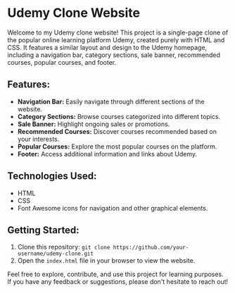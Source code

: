 # Udemy Clone Website

Welcome to my Udemy clone website! This project is a single-page clone of the popular online learning platform Udemy, created purely with HTML and CSS. It features a similar layout and design to the Udemy homepage, including a navigation bar, category sections, sale banner, recommended courses, popular courses, and footer.

## Features:

- **Navigation Bar:** Easily navigate through different sections of the website.
- **Category Sections:** Browse courses categorized into different topics.
- **Sale Banner:** Highlight ongoing sales or promotions.
- **Recommended Courses:** Discover courses recommended based on your interests.
- **Popular Courses:** Explore the most popular courses on the platform.
- **Footer:** Access additional information and links about Udemy.

## Technologies Used:

- HTML
- CSS
- Font Awesome icons for navigation and other graphical elements.

## Getting Started:

1. Clone this repository: `git clone https://github.com/your-username/udemy-clone.git`
2. Open the `index.html` file in your browser to view the website.

Feel free to explore, contribute, and use this project for learning purposes. If you have any feedback or suggestions, please don't hesitate to reach out!
